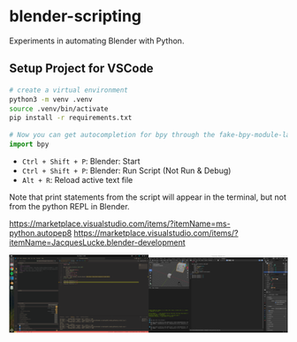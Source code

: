 # blender-scripting

Experiments in automating Blender with Python.

## Setup Project for VSCode

```bash
# create a virtual environment
python3 -m venv .venv
source .venv/bin/activate
pip install -r requirements.txt
```

```py
# Now you can get autocompletion for bpy through the fake-bpy-module-latest
import bpy
```

- `Ctrl + Shift + P`: Blender: Start
- `Ctrl + Shift + P`: Blender: Run Script (Not Run & Debug)
- `Alt + R`: Reload active text file

Note that print statements from the script will appear in the terminal, but not from the python REPL in Blender.

https://marketplace.visualstudio.com/items/?itemName=ms-python.autopep8
https://marketplace.visualstudio.com/items/?itemName=JacquesLucke.blender-development

![Debugger Example](./04_vscode_python/debugger.png)
